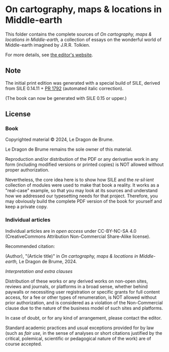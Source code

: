 # On cartography, maps & locations in Middle-earth

This folder contains the complete sources of _On cartography, maps & locations in Middle-earth,_ a collection of essays on the wonderful world of Middle-earth imagined by J.R.R. Tolkien.

For more details, see [the editor's website](https://sites.google.com/site/dragonbrumeux/on-cartography-maps-locations-in-middle-earth).

## Note

The initial print edition was generated with a special build of SILE, derived from SILE 0.14.11 + [PR 1792](https://github.com/sile-typesetter/sile/pull/1792) (automated italic correction).

(The book can now be generated with SILE 0.15 or upper.)

## License

### Book

Copyrighted material © 2024, Le Dragon de Brume.

Le Dragon de Brume remains the sole owner of this material.

Reproduction and/or distribution of the PDF or any derivative work in any form (including modified versions or printed copies) is NOT allowed without proper authorization.

Nevertheless, the core idea here is to show how SILE and the _re·sil·ient_ collection of modules were used to make that book a reality. It works as a "real-case" example, so that you may look at its sources and understand how we addressed our typesetting needs for that project. Therefore, you may obviously build the complete PDF version of the book for yourself and keep a private copy.

### Individual articles

Individual articles are in _open access_ under CC-BY-NC-SA 4.0 (CreativeCommons Attribution Non-Commercial Share-Alike license).

Recommended citation:

(Author), "(Article title)" in _On cartography, maps & locations in Middle-earth,_ Le Dragon de Brume, 2024.

_Interpretation and extra clauses_

Distribution of these works or any derived works on non-open sites, reviews and journals, or platforms in a broad sense, whether behind paywalls or necessiting user registration or specific grants for full content access, for a fee or other types of renumeration, is NOT allowed without prior authorization, and is considered as a violation of the Non-Commercial clause due to the nature of the business model of such sites and platforms.

In case of doubt, or for any kind of arrangement, please contact the editor.

Standard academic practices and usual exceptions provided for by law (such as _fair use,_ in the sense of analyses or short citations justified by the critical, polemical, scientific or pedagogical nature of the work) are of course accepted.

